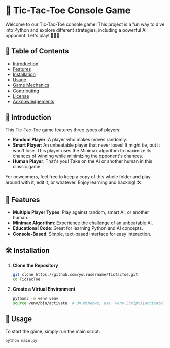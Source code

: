 # 🎲 Tic-Tac-Toe Console Game

Welcome to our Tic-Tac-Toe console game! This project is a fun way to dive into Python and explore different strategies, including a powerful AI opponent. Let's play! 🤖👨‍💻

## 📜 Table of Contents

- [Introduction](#introduction)
- [Features](#features)
- [Installation](#installation)
- [Usage](#usage)
- [Game Mechanics](#game-mechanics)
- [Contributing](#contributing)
- [License](#license)
- [Acknowledgements](#acknowledgements)

## 🎉 Introduction

This Tic-Tac-Toe game features three types of players:
- **Random Player**: A player who makes moves randomly.
- **Smart Player**: An unbeatable player that never loses! It might tie, but it won't lose. This player uses the Minimax algorithm to maximize its chances of winning while minimizing the opponent's chances.
- **Human Player**: That's you! Take on the AI or another human in this classic game.

For newcomers, feel free to keep a copy of this whole folder and play around with it, edit it, or whatever. Enjoy learning and hacking! 🛠️

## 🌟 Features

- **Multiple Player Types**: Play against random, smart AI, or another human.
- **Minimax Algorithm**: Experience the challenge of an unbeatable AI.
- **Educational Code**: Great for learning Python and AI concepts.
- **Console-Based**: Simple, text-based interface for easy interaction.

## 🛠️ Installation

1. **Clone the Repository**
    ```bash
    git clone https://github.com/yourusername/TicTacToe.git
    cd TicTacToe
    ```

2. **Create a Virtual Environment**
    ```bash
    python3 -m venv venv
    source venv/bin/activate  # On Windows, use `venv\Scripts\activate`
    ```


## 🚀 Usage

To start the game, simply run the main script:

```bash
python main.py
